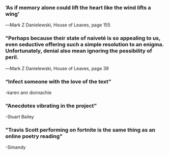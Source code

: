 ### ’As if memory alone could lift the heart like the wind lifts a wing’
 ―Mark Z Danielewski, House of Leaves, page 155
  
### "Perhaps because their state of naiveté is so appealing to us, even seductive offering such a simple resolution to an enigma. Unfortunately, denial also mean ignoring the possibility of peril.
 ―Mark Z Danielewski, House of Leaves, page 39
 

### “Infect someone with the love of the text” 
 -karen ann donnachie
 

### “Anecdotes vibrating in the project” 
 -Stuart Bailey
 

### "Travis Scott performing on fortnite is the same thing as an online poetry reading"
-Simandy
